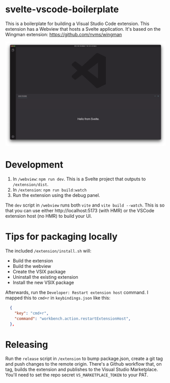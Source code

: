 # svelte-vscode-boilerplate

This is a boilerplate for building a Visual Studio Code extension. This extension has a Webview that hosts a Svelte application. It's based on the Wingman extension: https://github.com/nvms/wingman

<center>

![image](.github/media/preview.png)

</center>

# Development

1. In `/webview`: `npm run dev`. This is a Svelte project that outputs to `/extension/dist`.
2. In `/extension`: `npm run build:watch`
3. Run the extension using the debug panel.

The `dev` script in `/webview` runs both `vite` and `vite build --watch`. This is so that you can use either http://localhost:5173 (with HMR) or the VSCode extension host (no HMR) to build your UI.

# Tips for packaging locally

The included `/extension/install.sh` will:

- Build the extension
- Build the webview
- Create the VSIX package
- Uninstall the existing extension
- Install the new VSIX package

Afterwards, run the `Developer: Restart extension host` command. I mapped this to `cmd+r` in `keybindings.json` like this:

```json
  {
    "key": "cmd+r",
    "command": "workbench.action.restartExtensionHost",
  },
```

# Releasing

Run the `release` script in `/extension` to bump package.json, create a git tag and push changes to the remote origin. There's a Github workflow that, on tag, builds the extension and publishes to the Visual Studio Marketplace. You'll need to set the repo secret `VS_MARKETPLACE_TOKEN` to your PAT.
